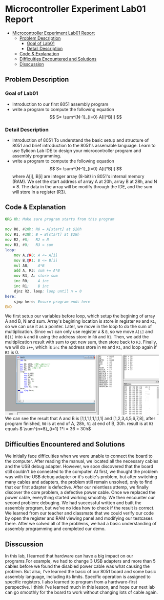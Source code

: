 # Microcontroller Experiment Lab01 Report
- [Microcontroller Experiment Lab01 Report](#microcontroller-experiment-lab01-report)
  - [Problem Description](#problem-description)
    - [Goal of Lab01](#goal-of-lab01)
    - [Detail Description](#detail-description)
  - [Code \& Explanation](#code--explanation)
  - [Difficulties Encountered and Solutions](#difficulties-encountered-and-solutions)
  - [Disscussion](#disscussion)
## Problem Description
### Goal of Lab01
+ Introduction to our first 8051 assembly program
+ write a program to compute the following equation
$$ S= \sum^{N-1}_{i=0} A[i]*B[i] $$
### Detail Description
+ Introduction of 8051
To understand the basic setup and structure of 8051 and brief introduction to the 8051's assemable language. Learn to use Sylicon Lab IDE to design your microcontroller program and assembly programming.
+ write a program to compute the following equation
$$ S= \sum^{N-1}_{i=0} A[i]*B[i] $$
where A[i], B[i] are integer array (8-bit) in 8051's internal memory (RAM).
We set the start address of array A at 20h, array B at 28h, and N = 8. The data in the array will be modify through the IDE, and the sum will store in a register (R3).

<div style="break-after: page; page-break-after: always;"></div>

## Code & Explanation
```asm
ORG 0h; Make sure program starts from this program

mov R0, #20h; R0 = A[start] at $20h
mov R1, #28h; B = B[start] at $28h
mov R2, #8;   R2 = N
mov R3, #0;   R3 = sum
loop:
    mov A,@R0; A <= A[i]
    mov B,@R1; B <= B[i]
    mul AB;    A*B
    add A, R3; sum += A*B
    mov R3, A; store sum
    inc R0;    A inc
    inc R1;    B inc
    djnz R2, loop; loop until n = 0
here:
    sjmp here; Ensure program ends here
END
```
We first setup our variables before loop, which setup the begining of array A and B, N and sum. Array's begining location is store in register `R0` and `R1`, so we can use it as a pointer. Later, we move in the loop to do the sum of multiplication. Since `mul` can only use register `A` & `B`, so we move `A[i]` and `B[i]` into `A` and `B` using the address store in `R0` and `R1`. Then, we add the multiplication result with sum to get new sum, then store back to `R3`. Finally, we will do `i++`, which is `inc` the address store in `R0` and `R1`, and loop again if `R2` is 0.
![Pic](Lab01.png)
We can see the result that A and B is [1,1,1,1,1,1,1,1] and [1,2,3,4,5,6,7,8], after program finished, `R0` is at end of A, 28h, `R1` at end of B, 30h. result is at `R3` equals
$ \sum^{n=8}_{i=1} 1*i = 36 = 30h$

<div style="break-after: page; page-break-after: always;"></div>

## Difficulties Encountered and Solutions
We initially face difficulties when we were unable to connect the board to the computer. After reading the manual, we located all the necessary cables and the USB debug adapter. However, we soon discovered that the board still couldn't be connected to the computer. 
At first, we thought the problem was with the USB debug adapter or it's cable's problem, but after switching many cables and adapters, the problem still remain unsolved, only to find that our first adapter is defective. After our relentless attemp, we finally discover the core problem, a defective power cable. Once we replaced the power cable, everything started working smoothly.
We then encounter our second problem: debuging. We had successful written and built the assembly program, but we've no idea how to check if the result is correct. We learned from our teacher and classmate that we could verify our code by open the register and RAM viewing panel and modifying our testcases there.
After we solved all of the problems, we had a basic understanding of assembly programming and completed our demo.
## Disscussion
In this lab, I learned that hardware can have a big impact on our programs.For example, we had to change 3 USB adapters and more than 5 cables before we found the disabled power cable was what causing the problem. But also, I've learned the basic of our 8051 board and some basic assembly language, including its limits. Specific operation is assigned to specific registers. I also learned to program from a hardware-first perspective. I think I've learned much in this lesson, and hope our next lab can go smoothly for the board to work without changing lots of cable again.